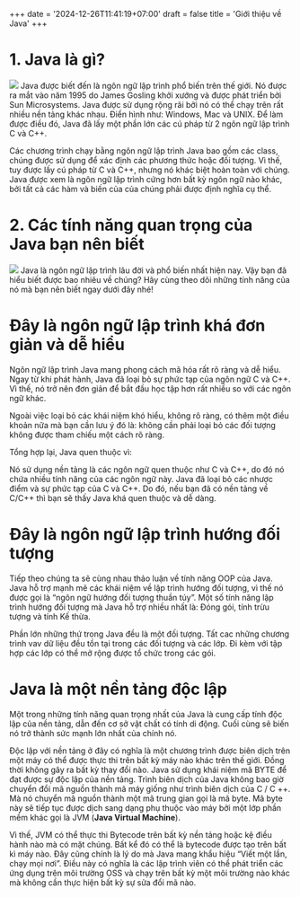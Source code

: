 +++
date = '2024-12-26T11:41:19+07:00'
draft = false
title = 'Giới thiệu về Java'
+++

# **1. Java là gì?**
![](/images/ngon-ngũ-lạp-trình-Java-.jpg)
Java được biết đến là ngôn ngữ lập trình phổ biến trên thế giới. Nó được ra mắt vào năm 1995 do James Gosling khởi xướng và được phát triển bởi Sun Microsystems. Java được sử dụng rộng rãi bởi nó có thể chạy trên rất nhiều nền tảng khác nhau. Điển hình như: Windows, Mac và UNIX. Để làm được điều đó, Java đã lấy một phần lớn các cú pháp từ 2 ngôn ngữ lập trình C và C++.

Các chương trình chạy bằng ngôn ngữ lập trình Java bao gồm các class, chúng được sử dụng để xác định các phương thức hoặc đối tượng. Vì thế, tuy được lấy cú pháp từ C và C++, nhưng nó khác biệt hoàn toàn với chúng. Java được xem là ngôn ngữ lập trình cứng hơn bất kỳ ngôn ngữ nào khác, bởi tất cả các hàm và biến của của chúng phải được định nghĩa cụ thể.

# **2. Các tính năng quan trọng của Java bạn nên biết**
![](/images/Java-là-ngon-ngu-lap-trinh-huong-doi-tuong.jpg)
Java là ngôn ngữ lập trình lâu đời và phổ biến nhất hiện nay. Vậy bạn đã hiểu biết được bao nhiêu về chúng? Hãy cùng theo dõi những tính năng của nó mà bạn nên biết ngay dưới đây nhé!

# **Đây là ngôn ngữ lập trình khá đơn giản và dễ hiểu**
Ngôn ngữ lập trình Java mang phong cách mã hóa rất rõ ràng và dễ hiểu. Ngay từ khi phát hành, Java đã loại bỏ sự phức tạp của ngôn ngữ C và C++. Vì thế, nó trở nên đơn giản để bắt đầu học tập hơn rất nhiều so với các ngôn ngữ khác. 

Ngoài việc loại bỏ các khái niệm khó hiểu, không rõ ràng, có thêm một điều khoản nữa mà bạn cần lưu ý đó là: không cần phải loại bỏ các đối tượng không được tham chiếu một cách rõ ràng.

Tổng hợp lại, Java quen thuộc vì:

Nó sử dụng nền tảng là các ngôn ngữ quen thuộc như C và C++, do đó nó chứa nhiều tính năng của các ngôn ngữ này.
Java đã loại bỏ các nhược điểm và sự phức tạp của C và C++. Do đó, nếu bạn đã có nền tảng về C/C++ thì bạn sẽ thấy Java khá quen thuộc và dễ dàng. 

# **Đây là ngôn ngữ lập trình hướng đối tượng**
Tiếp theo chúng ta sẽ cùng nhau thảo luận về tính năng OOP của Java. Java hỗ trợ mạnh mẽ các khái niệm về lập trình hướng đối tượng, vì thế nó được gọi là “ngôn ngữ hướng đối tượng thuần túy”. Một số tính năng lập trình hướng đối tượng mà Java hỗ trợ nhiều nhất là: Đóng gói, tính trừu tượng và tính Kế thừa. 

Phần lớn những thứ trong Java đều là một đối tượng. Tất cac những chương trình vav dữ liệu đều tồn tại trong các đối tượng và các lớp. Đi kèm với tập hợp các lớp có thể mở rộng được tổ chức trong các gói.

# **Java là một nền tảng độc lập**
Một trong những tính năng quan trọng nhất của Java là cung cấp tính độc lập của nền tảng, dẫn đến cơ sở vật chất có tính di động. Cuối cùng sẽ biến nó trở thành sức mạnh lớn nhất của chính nó.

Độc lập với nền tảng ở đây có nghĩa là một chương trình được biên dịch trên một máy có thể được thực thi trên bất kỳ máy nào khác trên thế giới. Đồng thời không gây ra bất kỳ thay đổi nào. Java sử dụng khái niệm mã BYTE để đạt được sự độc lập của nền tảng. Trình biên dịch của Java không bao giờ chuyển đổi mã nguồn thành mã máy giống như  trình biên dịch của C / C ++. Mà nó chuyển mã nguồn thành một mã trung gian gọi là mã byte. Mã byte này sẽ tiếp tục được dịch sang dạng phụ thuộc vào máy bởi một lớp phần mềm khác gọi là JVM (**Java Virtual Machine**).

Vì thế, JVM có thể thực thi Bytecode trên bất kỳ nền tảng hoặc kệ điều hành nào mà có mặt chúng. Bất kể đó có thể là bytecode được tạo trên bất kì máy nào. Đây cũng chính là lý do mà Java mang khẩu hiệu “Viết một lần, chạy mọi nơi”. Điều này có nghĩa là các lập trình viên có thể phát triển các ứng dụng trên môi trường OSS và chạy trên bất kỳ một môi trường nào khác mà không cần thực hiện bất kỳ sự sửa đổi mã nào. 
